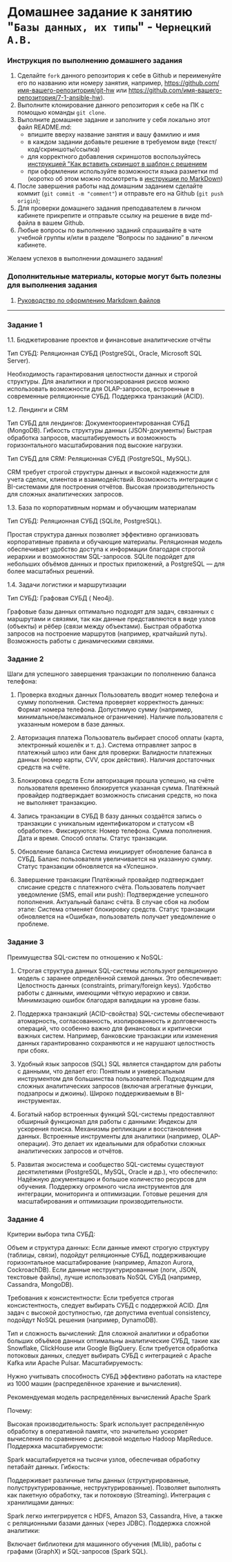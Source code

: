 # Домашнее задание к занятию "`Базы данных, их типы`" - `Чернецкий А.В.`


### Инструкция по выполнению домашнего задания

   1. Сделайте `fork` данного репозитория к себе в Github и переименуйте его по названию или номеру занятия, например, https://github.com/имя-вашего-репозитория/git-hw или  https://github.com/имя-вашего-репозитория/7-1-ansible-hw).
   2. Выполните клонирование данного репозитория к себе на ПК с помощью команды `git clone`.
   3. Выполните домашнее задание и заполните у себя локально этот файл README.md:
      - впишите вверху название занятия и вашу фамилию и имя
      - в каждом задании добавьте решение в требуемом виде (текст/код/скриншоты/ссылка)
      - для корректного добавления скриншотов воспользуйтесь [инструкцией "Как вставить скриншот в шаблон с решением](https://github.com/netology-code/sys-pattern-homework/blob/main/screen-instruction.md)
      - при оформлении используйте возможности языка разметки md (коротко об этом можно посмотреть в [инструкции  по MarkDown](https://github.com/netology-code/sys-pattern-homework/blob/main/md-instruction.md))
   4. После завершения работы над домашним заданием сделайте коммит (`git commit -m "comment"`) и отправьте его на Github (`git push origin`);
   5. Для проверки домашнего задания преподавателем в личном кабинете прикрепите и отправьте ссылку на решение в виде md-файла в вашем Github.
   6. Любые вопросы по выполнению заданий спрашивайте в чате учебной группы и/или в разделе “Вопросы по заданию” в личном кабинете.
   
Желаем успехов в выполнении домашнего задания!
   
### Дополнительные материалы, которые могут быть полезны для выполнения задания

1. [Руководство по оформлению Markdown файлов](https://gist.github.com/Jekins/2bf2d0638163f1294637#Code)

---
### Задание 1

1.1. Бюджетирование проектов и финансовые аналитические отчёты

Тип СУБД: Реляционная СУБД (PostgreSQL, Oracle, Microsoft SQL Server).

Необходимость гарантирования целостности данных и строгой структуры.
Для аналитики и прогнозирования рисков можно использовать возможности для OLAP-запросов, встроенные в современные реляционные СУБД.
Поддержка транзакций (ACID).

1.2. Лендинги и CRM

Тип СУБД для лендингов: Документоориентированная СУБД (MongoDB).
Гибкость структуры данных (JSON-документы) 
Быстрая обработка запросов, масштабируемость и возможность горизонтального масштабирования под высокие нагрузки.

Тип СУБД для CRM: Реляционная СУБД (PostgreSQL, MySQL).

CRM требует строгой структуры данных и высокой надежности для учета сделок, клиентов и взаимодействий.
Возможность интеграции с BI-системами для построения отчётов.
Высокая производительность для сложных аналитических запросов.

1.3. База по корпоративным нормам и обучающим материалам

Тип СУБД: Реляционная СУБД (SQLite, PostgreSQL).

Простая структура данных позволяет эффективно организовать корпоративные правила и обучающие материалы.
Реляционная модель обеспечивает удобство доступа к информации благодаря строгой иерархии и возможностям SQL-запросов.
SQLite подойдет для небольших объёмов данных и простых приложений, а PostgreSQL — для более масштабных решений.

1.4. Задачи логистики и маршрутизации

Тип СУБД: Графовая СУБД ( Neo4j).

Графовые базы данных оптимально подходят для задач, связанных с маршрутами и связями, так как данные представляются в виде узлов (объекты) и рёбер (связи между объектами).
Быстрая обработка запросов на построение маршрутов (например, кратчайший путь).
Возможность работы с динамическими связями.


### Задание 2

Шаги для успешного завершения транзакции по пополнению баланса телефона:

1. Проверка входных данных
Пользователь вводит номер телефона и сумму пополнения.
Система проверяет корректность данных:
Формат номера телефона.
Допустимую сумму (например, минимальное/максимальное ограничение).
Наличие пользователя с указанным номером в базе данных.

2. Авторизация платежа
Пользователь выбирает способ оплаты (карта, электронный кошелёк и т. д.).
Система отправляет запрос в платежный шлюз или банк для проверки:
Валидности платежных данных (номер карты, CVV, срок действия).
Наличия достаточных средств на счёте.

3. Блокировка средств
Если авторизация прошла успешно, на счёте пользователя временно блокируется указанная сумма.
Платёжный провайдер подтверждает возможность списания средств, но пока не выполняет транзакцию.

4. Запись транзакции в СУБД
В базу данных создаётся запись о транзакции с уникальным идентификатором и статусом «В обработке».
Фиксируются:
Номер телефона.
Сумма пополнения.
Дата и время.
Способ оплаты.
Статус транзакции.

5. Обновление баланса
Система инициирует обновление баланса в СУБД.
Баланс пользователя увеличивается на указанную сумму.
Статус транзакции обновляется на «Успешно».

6. Завершение транзакции
Платёжный провайдер подтверждает списание средств с платежного счёта.
Пользователь получает уведомление (SMS, email или push):
Подтверждение успешного пополнения.
Актуальный баланс счёта.
В случае сбоя на любом этапе:
Система отменяет блокировку средств.
Статус транзакции обновляется на «Ошибка», пользователь получает уведомление о проблеме.


### Задание 3

Преимущества SQL-систем по отношению к NoSQL:

1. Строгая структура данных
SQL-системы используют реляционную модель с заранее определённой схемой данных. Это обеспечивает:
Целостность данных (constraints, primary/foreign keys).
Удобство работы с данными, имеющими чёткую иерархию и связи.
Минимизацию ошибок благодаря валидации на уровне базы.

2. Поддержка транзакций (ACID-свойства)
SQL-системы обеспечивают атомарность, согласованность, изолированность и долговечность операций, что особенно важно для финансовых и критически важных систем.
Например, банковские транзакции или изменения данных гарантированно сохраняются и не нарушают целостность при сбоях.

3. Удобный язык запросов (SQL)
SQL является стандартом для работы с данными, что делает его:
Понятным и универсальным инструментом для большинства пользователей.
Подходящим для сложных аналитических запросов (включая агрегатные функции, подзапросы и джоины).
Широко поддерживаемым в BI-инструментах.

4. Богатый набор встроенных функций
SQL-системы предоставляют обширный функционал для работы с данными:
Индексы для ускорения поиска.
Механизмы репликации и восстановления данных.
Встроенные инструменты для аналитики (например, OLAP-операции).
Это делает их идеальными для обработки сложных аналитических запросов и отчётов.

5. Развитая экосистема и сообщество
SQL-системы существуют десятилетиями (PostgreSQL, MySQL, Oracle и др.), что обеспечило:
Надёжную документацию и большое количество ресурсов для обучения.
Поддержку огромного числа инструментов для интеграции, мониторинга и оптимизации.
Готовые решения для масштабирования и оптимизации производительности.

### Задание 4

Критерии выбора типа СУБД:

Объем и структура данных:
Если данные имеют строгую структуру (таблицы, связи), подойдут реляционные СУБД, поддерживающие горизонтальное масштабирование (например, Amazon Aurora, CockroachDB).
Если данные неструктурированные (логи, JSON, текстовые файлы), лучше использовать NoSQL СУБД (например, Cassandra, MongoDB).

Требования к консистентности:
Если требуется строгая консистентность, следует выбирать СУБД с поддержкой ACID.
Для задач с высокой доступностью, где допустима eventual consistency, подойдут NoSQL решения (например, DynamoDB).

Тип и сложность вычислений:
Для сложной аналитики и обработки больших объёмов данных оптимальны аналитические СУБД, такие как Snowflake, ClickHouse или Google BigQuery.
Если требуется обработка потоковых данных, следует выбирать СУБД с интеграцией с Apache Kafka или Apache Pulsar.
Масштабируемость:

Нужно учитывать способность СУБД эффективно работать на кластере из 1000 машин (распределённое хранение и вычисления).

Рекомендуемая модель распределённых вычислений Apache Spark

Почему:

Высокая производительность:
Spark использует распределённую обработку в оперативной памяти, что значительно ускоряет вычисления по сравнению с дисковой моделью Hadoop MapReduce.
Поддержка масштабируемости:

Spark масштабируется на тысячи узлов, обеспечивая обработку петабайт данных.
Гибкость:

Поддерживает различные типы данных (структурированные, полуструктурированные, неструктурированные).
Позволяет выполнять как пакетную обработку, так и потоковую (Streaming).
Интеграция с хранилищами данных:

Spark легко интегрируется с HDFS, Amazon S3, Cassandra, Hive, а также с реляционными базами данных (через JDBC).
Поддержка сложной аналитики:

Включает библиотеки для машинного обучения (MLlib), работы с графами (GraphX) и SQL-запросов (Spark SQL).
